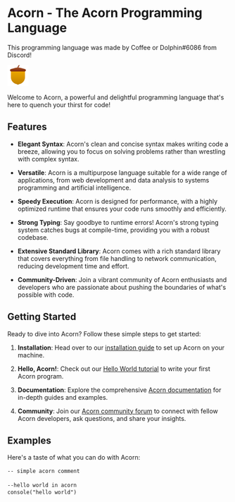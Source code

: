 # Acorn - The Acorn Programming Language
This programming language was made by Coffee or Dolphin#6086 from Discord!

![Acorn Logo](images/acorn.png)

Welcome to Acorn, a powerful and delightful programming language that's here to quench your thirst for code!

## Features

- **Elegant Syntax**: Acorn's clean and concise syntax makes writing code a breeze, allowing you to focus on solving problems rather than wrestling with complex syntax.

- **Versatile**: Acorn is a multipurpose language suitable for a wide range of applications, from web development and data analysis to systems programming and artificial intelligence.

- **Speedy Execution**: Acorn is designed for performance, with a highly optimized runtime that ensures your code runs smoothly and efficiently.

- **Strong Typing**: Say goodbye to runtime errors! Acorn's strong typing system catches bugs at compile-time, providing you with a robust codebase.

- **Extensive Standard Library**: Acorn comes with a rich standard library that covers everything from file handling to network communication, reducing development time and effort.

- **Community-Driven**: Join a vibrant community of Acorn enthusiasts and developers who are passionate about pushing the boundaries of what's possible with code.

## Getting Started

Ready to dive into Acorn? Follow these simple steps to get started:

1. **Installation**: Head over to our [installation guide](https://acorn-lang.org/docs/installation) to set up Acorn on your machine.

2. **Hello, Acorn!**: Check out our [Hello World tutorial](https://acorn-lang.org/docs/tutorial) to write your first Acorn program.

3. **Documentation**: Explore the comprehensive [Acorn documentation](https://acorn-lang.org/docs) for in-depth guides and examples.

4. **Community**: Join our [Acorn community forum](https://acorn-lang.org/community) to connect with fellow Acorn developers, ask questions, and share your insights.

## Examples

Here's a taste of what you can do with Acorn:

```acorn
-- simple acorn comment

--hello world in acorn
console("hello world")
```